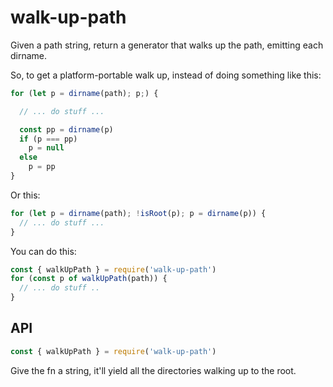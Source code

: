 # walk-up-path

Given a path string, return a generator that walks up the path, emitting
each dirname.

So, to get a platform-portable walk up, instead of doing something like
this:

```js
for (let p = dirname(path); p;) {

  // ... do stuff ...

  const pp = dirname(p)
  if (p === pp)
    p = null
  else
    p = pp
}
```

Or this:

```js
for (let p = dirname(path); !isRoot(p); p = dirname(p)) {
  // ... do stuff ...
}
```

You can do this:

```js
const { walkUpPath } = require('walk-up-path')
for (const p of walkUpPath(path)) {
  // ... do stuff ..
}
```

## API

```js
const { walkUpPath } = require('walk-up-path')
```

Give the fn a string, it'll yield all the directories walking up to the
root.

